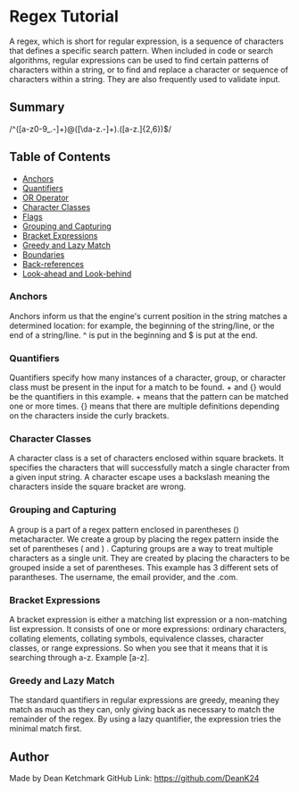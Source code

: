 # Regex Tutorial

A regex, which is short for regular expression, is a sequence of characters that defines a specific search pattern. When included in code or search algorithms, regular expressions can be used to find certain patterns of characters within a string, or to find and replace a character or sequence of characters within a string. They are also frequently used to validate input.

## Summary

/^([a-z0-9_\.-]+)@([\da-z\.-]+)\.([a-z\.]{2,6})$/

## Table of Contents

- [Anchors](#anchors)
- [Quantifiers](#quantifiers)
- [OR Operator](#or-operator)
- [Character Classes](#character-classes)
- [Flags](#flags)
- [Grouping and Capturing](#grouping-and-capturing)
- [Bracket Expressions](#bracket-expressions)
- [Greedy and Lazy Match](#greedy-and-lazy-match)
- [Boundaries](#boundaries)
- [Back-references](#back-references)
- [Look-ahead and Look-behind](#look-ahead-and-look-behind)

### Anchors
Anchors inform us that the engine's current position in the string matches a determined location: for example, the beginning of the string/line, or the end of a string/line.
^ is put in the beginning and $ is put at the end.

### Quantifiers
Quantifiers specify how many instances of a character, group, or character class must be present in the input for a match to be found. + and {} would be the quantifiers in this example. + means that the pattern can be matched one or more times. {} means that there are multiple definitions depending on the characters inside the curly brackets.

### Character Classes
A character class is a set of characters enclosed within square brackets. It specifies the characters that will successfully match a single character from a given input string. A character escape uses a backslash meaning the characters inside the square bracket are wrong. 

### Grouping and Capturing
A group is a part of a regex pattern enclosed in parentheses () metacharacter. We create a group by placing the regex pattern inside the set of parentheses ( and ) . Capturing groups are a way to treat multiple characters as a single unit. They are created by placing the characters to be grouped inside a set of parentheses. This example has 3 different sets of parantheses. The username, the email provider, and the .com.

### Bracket Expressions
A bracket expression is either a matching list expression or a non-matching list expression. It consists of one or more expressions: ordinary characters, collating elements, collating symbols, equivalence classes, character classes, or range expressions. So when you see that it means that it is searching through a-z. Example [a-z].

### Greedy and Lazy Match
The standard quantifiers in regular expressions are greedy, meaning they match as much as they can, only giving back as necessary to match the remainder of the regex. By using a lazy quantifier, the expression tries the minimal match first.

## Author

Made by Dean Ketchmark
GitHub Link: https://github.com/DeanK24
